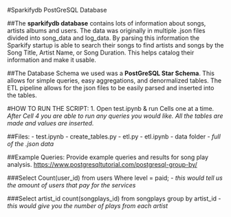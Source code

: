    #Sparkifydb PostGreSQL Database 
   
   ##The **sparkifydb database** contains lots of information about songs, artists albums and users. The data was originally in multiple .json files divided into song_data and log_data. By parsing this information the Sparkify startup is able to search their songs to find artists and songs by the Song Title, Artist Name, or Song Duration. This helps catalog their information and make it usable. 

   ##The Database Schema we used was a **PostGreSQL Star Schema**. This allows for simple queries, easy aggregations, and denormalized tables. The ETL pipeline allows for the json files to be easily parsed and inserted into the tables. 
    
   #HOW TO RUN THE SCRIPT: 
        1. Open test.ipynb & run Cells one at a time. *After Cell 4 you are able to run any queries you would like. All the tables are made and values are inserted.*
    
   ##Files: 
       - test.ipynb
       - create_tables.py
       - etl.py
       - etl.ipynb
       - data folder - *full of the .json data*
       
   ##Example Queries:  Provide example queries and results for song play analysis.
    https://www.postgresqltutorial.com/postgresql-group-by/ 
    
    
   ###Select Count(user_id) from users Where level = paid; 
            - *this would tell us the amount of users that pay for the services* 
            
   ###Select artist_id count(songplays_id) from songplays group by artist_id
            - *this would give you the number of plays from each artist*